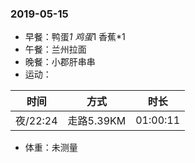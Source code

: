 ### 2019-05-15

* 早餐：鸭蛋*1 鸡蛋*1  香蕉*1
* 午餐：兰州拉面
* 晚餐：小郡肝串串
* 运动：

时间 | 方式 | 时长 
-|-|-
夜/22:24|走路5.39KM|01:00:11

* 体重：未测量